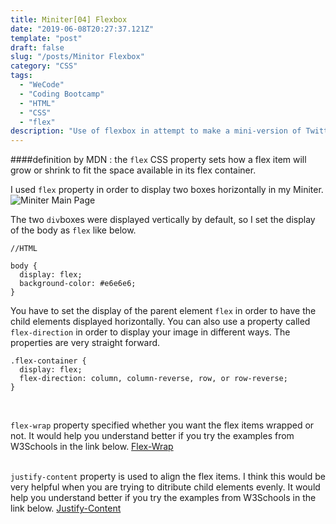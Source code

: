 ```yaml
---
title: Miniter[04] Flexbox
date: "2019-06-08T20:27:37.121Z"
template: "post"
draft: false
slug: "/posts/Minitor Flexbox"
category: "CSS"
tags:
  - "WeCode"
  - "Coding Bootcamp"
  - "HTML"
  - "CSS"
  - "flex"
description: "Use of flexbox in attempt to make a mini-version of Twitter."
---
```


####definition by MDN : the `flex` CSS property sets how a flex item will grow or shrink to fit the space available in its flex container.

I used `flex` property in order to display two boxes horizontally in my Miniter.
![Miniter Main Page](https://scontent-hkg3-1.xx.fbcdn.net/v/t1.0-9/64529894_10219110777621233_7758357828900749312_o.jpg?_nc_cat=106&_nc_oc=AQlqJ6of7W1GWUBQ9ng_r7agwRYXVLGnDhZKibk1joLU8G6JN2IlFQspmlZq072PHpk&_nc_ht=scontent-hkg3-1.xx&oh=adce80d702b42423ec384ba8d22b7d5d&oe=5DC6A56E)

The two `div`boxes were displayed vertically by default, so I set the display of the body as `flex` like below.

```
//HTML

body {
  display: flex;
  background-color: #e6e6e6;
}
```

You have to set the display of the parent element `flex` in order to have the child elements displayed horizontally. You can also use a property called `flex-direction` in order to display your image in different ways. The properties are very straight forward.

```
.flex-container {
  display: flex;
  flex-direction: column, column-reverse, row, or row-reverse;
}
```

<br>

`flex-wrap` property specified whether you want the flex items wrapped or not. It would help you understand better if you try the examples from W3Schools in the link below.
[Flex-Wrap](https://www.w3schools.com/css/css3_flexbox.asp#flex-wrap)
<br><br>

`justify-content` property is used to align the flex items. I think this would be very helpful when you are trying to ditribute child elements evenly. It would help you understand better if you try the examples from W3Schools in the link below.
[Justify-Content](https://www.w3schools.com/css/css3_flexbox.asp#justify-content)
